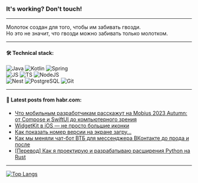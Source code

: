 ### It's working? Don't touch!

---
Молоток создан для того, чтобы им забивать гвозди. <br>
Но это не значит, что гвозди можно забивать только молотком.

---

#### 🛠️ Technical stack:

![Java](https://img.shields.io/badge/Java-informational?logo=Oracle&style=flat&logoColor=white&color=FF4500)
![Kotlin](https://img.shields.io/badge/Kotlin-informational?logo=Kotlin&style=flat&logoColor=white&color=774D97)
![Spring](https://img.shields.io/badge/SpringBoot-informational?logo=SpringBoot&style=flat&logoColor=white&color=6DB33F) <br>
![JS](https://img.shields.io/badge/JS-informational?logo=javaScript&style=flat&logoColor=black&color=F7Df1E)
![TS](https://img.shields.io/badge/TypeScript-informational?logo=typeScript&style=flat&logoColor=black&color=0667A8)
![NodeJS](https://img.shields.io/badge/NodeJS-informational?logo=node.js&style=flat&logoColor=white&color=70A760) <br>
![Nest](https://img.shields.io/badge/NestJS-informational?logo=NestJS&style=flat&logoColor=white&color=E0234E)
![PostgreSQL](https://img.shields.io/badge/PostgreSQL-informational?logo=PostgreSQL&style=flat&logoColor=white&color=DAA520)
![Git](https://img.shields.io/badge/Git-informational?logo=git&style=flat&logoColor=white&color=778899)

___

#### 💬 Latest posts from habr.com:

<!-- BLOG-POST-LIST:START -->
- [Что мобильным разработчикам расскажут на Mobius 2023 Autumn: от Compose и SwiftUI до компьютерного зрения](https://habr.com/ru/companies/jugru/articles/765850/?utm_source=habrahabr&utm_medium=rss&utm_campaign=765850)
- [WidgetKit в iOS — не просто большие иконки](https://habr.com/ru/companies/surfstudio/articles/767332/?utm_source=habrahabr&utm_medium=rss&utm_campaign=767332)
- [Как показать номер версии на экране загру…](https://habr.com/ru/articles/767276/?utm_source=habrahabr&utm_medium=rss&utm_campaign=767276)
- [Как мы меняли чат-бот ВТБ для мессенджера ВКонтакте до прода и после](https://habr.com/ru/companies/vtb/articles/765362/?utm_source=habrahabr&utm_medium=rss&utm_campaign=765362)
- [[Перевод] Как я проектирую и разрабатываю расширения Python на Rust](https://habr.com/ru/articles/767254/?utm_source=habrahabr&utm_medium=rss&utm_campaign=767254)
<!-- BLOG-POST-LIST:END -->

---
[![Top Langs](https://github-readme-stats-git-master-advtsetting-gmailcom.vercel.app/api/top-langs/?username=zloylis&langs_count=10&hide_title=false&title_color=e6edf3&size_weight=0.5&count_weight=0.5&layout=compact&hide_border=true&theme=dracula)](https://github.com/zloylis)

<!-- ![GitHub stats](https://github-readme-stats-git-master-advtsetting-gmailcom.vercel.app/api?username=zloylis&show_icons=true&hide_border=true&theme=dracula&hide_title=true&include_all_commits=true&count_private=true&hide=contribs&hide_rank=true) -->
